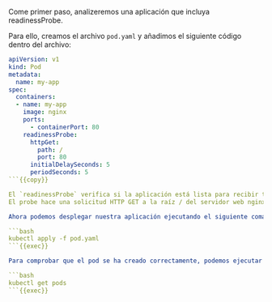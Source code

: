 Come primer paso, analizeremos una aplicación que incluya readinessProbe.

Para ello, creamos el archivo `pod.yaml` y añadimos el siguiente código dentro del archivo:

```yaml
apiVersion: v1
kind: Pod
metadata:
  name: my-app
spec:
  containers:
  - name: my-app
    image: nginx
    ports:
      - containerPort: 80
    readinessProbe:
      httpGet:
        path: /
        port: 80
      initialDelaySeconds: 5
      periodSeconds: 5
```{{copy}}

El `readinessProbe` verifica si la aplicación está lista para recibir tráfico. Si falla, Kubernetes deja de enviar tráfico al contenedor, pero no lo reinicia.
El probe hace una solicitud HTTP GET a la raíz / del servidor web nginx en el puerto 80.

Ahora podemos desplegar nuestra aplicación ejecutando el siguiente comando:

```bash
kubectl apply -f pod.yaml
```{{exec}}

Para comprobar que el pod se ha creado correctamente, podemos ejecutar el siguiente comando:

```bash
kubectl get pods
```{{exec}}